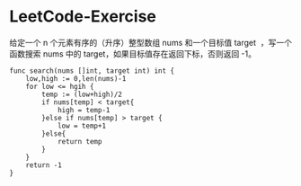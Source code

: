 # LeetCode-Exercise
给定一个 n 个元素有序的（升序）整型数组 nums 和一个目标值 target  ，写一个函数搜索 nums 中的 target，如果目标值存在返回下标，否则返回 -1。

```
func search(nums []int, target int) int {
    low,high := 0,len(nums)-1
    for low <= hgih {
        temp := (low+high)/2
        if nums[temp] < target{
            high = temp-1
        }else if nums[temp] > target {
            low = temp+1
        }else{
            return temp
        }
    }
    return -1
}


```
